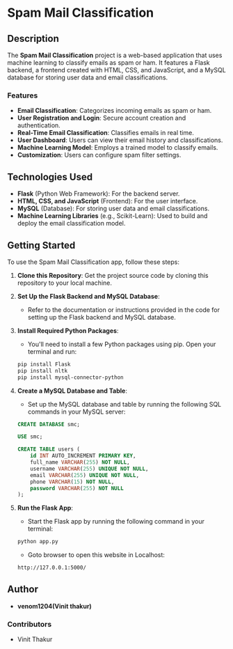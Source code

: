 # Spam Mail Classification

## Description

The **Spam Mail Classification** project is a web-based application that uses machine learning to classify emails as spam or ham. It features a Flask backend, a frontend created with HTML, CSS, and JavaScript, and a MySQL database for storing user data and email classifications.
 
### Features

- **Email Classification**: Categorizes incoming emails as spam or ham.
- **User Registration and Login**: Secure account creation and authentication.
- **Real-Time Email Classification**: Classifies emails in real time.
- **User Dashboard**: Users can view their email history and classifications.
- **Machine Learning Model**: Employs a trained model to classify emails.
- **Customization**: Users can configure spam filter settings.

## Technologies Used

- **Flask** (Python Web Framework): For the backend server.
- **HTML, CSS, and JavaScript** (Frontend): For the user interface.
- **MySQL** (Database): For storing user data and email classifications.
- **Machine Learning Libraries** (e.g., Scikit-Learn): Used to build and deploy the email classification model.

## Getting Started

To use the Spam Mail Classification app, follow these steps:

1. **Clone this Repository**: Get the project source code by cloning this repository to your local machine.

2. **Set Up the Flask Backend and MySQL Database**:
   - Refer to the documentation or instructions provided in the code for setting up the Flask backend and MySQL database.

3. **Install Required Python Packages**:
   - You'll need to install a few Python packages using pip. Open your terminal and run:

   ```bash
   pip install Flask
   pip install nltk
   pip install mysql-connector-python
   ```

5. **Create a MySQL Database and Table**:
   - Set up the MySQL database and table by running the following SQL commands in your MySQL server:

   ```sql
   CREATE DATABASE smc;
   ```

    ```sql
   USE smc;
   ```

   ```sql
   CREATE TABLE users (
       id INT AUTO_INCREMENT PRIMARY KEY,
       full_name VARCHAR(255) NOT NULL,
       username VARCHAR(255) UNIQUE NOT NULL,
       email VARCHAR(255) UNIQUE NOT NULL,
       phone VARCHAR(15) NOT NULL,
       password VARCHAR(255) NOT NULL
   );
   ```

6. **Run the Flask App**:
   - Start the Flask app by running the following command in your terminal:

   ```bash
   python app.py
   ```

   - Goto browser to open this website in Localhost:

   ```bash
   http://127.0.0.1:5000/
   ```

## Author

- **venom1204(Vinit thakur)**

### Contributors

- Vinit Thakur 
